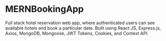 # MERNBookingApp

Full stack hotel reservation web app, where authenticated users can see available hotels and book a
particular date. Built using React JS, Express.js, Axios, MongoDB, Mongoose, JWT Tokens, Cookies, and Context API
